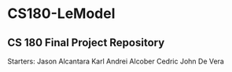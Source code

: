 # CS180-LeModel
## CS 180 Final Project Repository
Starters:
Jason Alcantara
Karl Andrei Alcober
Cedric John De Vera
